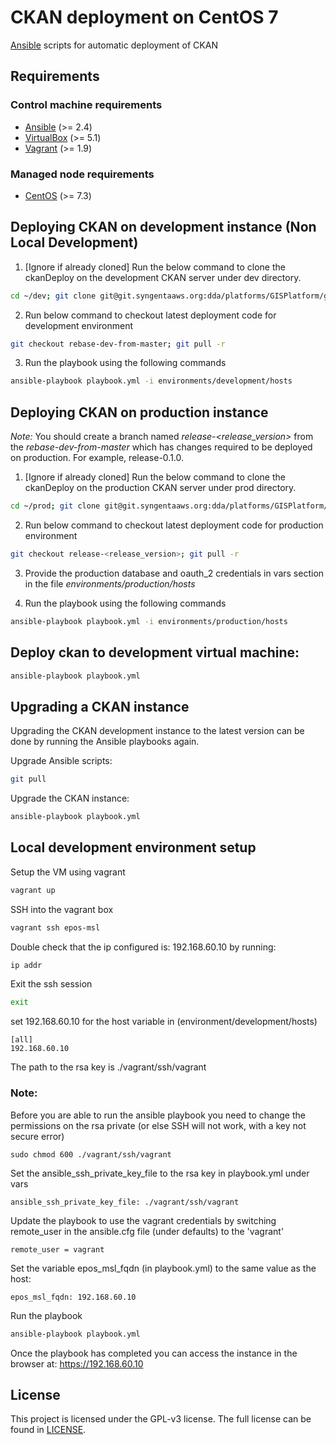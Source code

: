 
# CKAN deployment on CentOS 7
[Ansible](https://docs.ansible.com) scripts for automatic deployment of CKAN

## Requirements
### Control machine requirements
* [Ansible](https://docs.ansible.com/ansible/intro_installation.html) (>= 2.4)
* [VirtualBox](https://www.virtualbox.org/manual/ch02.html) (>= 5.1)
* [Vagrant](https://www.vagrantup.com/docs/installation/) (>= 1.9)

### Managed node requirements
* [CentOS](https://www.centos.org/) (>= 7.3)

## Deploying CKAN on development instance (Non Local Development)

1. [Ignore if already cloned] Run the below command to clone the ckanDeploy on the development CKAN server under dev directory.
```bash
cd ~/dev; git clone git@git.syngentaaws.org:dda/platforms/GISPlatform/gris/ckandeploy.git
```

2. Run below command to checkout latest deployment code for development environment 
```bash
git checkout rebase-dev-from-master; git pull -r
```

3. Run the playbook using the following commands
```bash
ansible-playbook playbook.yml -i environments/development/hosts
```

## Deploying CKAN on production instance

*Note:* You should create a branch named _release-<release_version>_ from the _rebase-dev-from-master_ which has changes required to be deployed on production. For example, release-0.1.0.

1. [Ignore if already cloned] Run the below command to clone the ckanDeploy on the production CKAN server under prod directory.
```bash
cd ~/prod; git clone git@git.syngentaaws.org:dda/platforms/GISPlatform/gris/ckandeploy.git
```

2. Run below command to checkout latest deployment code for production environment 
```bash
git checkout release-<release_version>; git pull -r
```
3. Provide the production database and oauth_2 credentials in vars section in the file _environments/production/hosts_

4. Run the playbook using the following commands
```bash
ansible-playbook playbook.yml -i environments/production/hosts
```


## Deploy ckan to development virtual machine:
```bash
ansible-playbook playbook.yml
```

## Upgrading a CKAN instance
Upgrading the CKAN development instance to the latest version can be done by running the Ansible playbooks again.

Upgrade Ansible scripts:
```bash
git pull
```

Upgrade the CKAN instance:
```bash
ansible-playbook playbook.yml
```
## Local development environment setup
Setup the VM using vagrant

```bash
vagrant up
```

SSH into the vagrant box
```bash
vagrant ssh epos-msl
```

Double check that the ip configured is: 192.168.60.10
by running:
```bash
ip addr
```

Exit the ssh session
```bash
exit
```

set 192.168.60.10 for the host variable in (environment/development/hosts)
```
[all]
192.168.60.10
```

The path to the rsa key is
./vagrant/ssh/vagrant

### Note:
Before you are able to run the ansible playbook you need to change the
permissions on the rsa private (or else SSH will not work, with a key
  not secure error)
```
sudo chmod 600 ./vagrant/ssh/vagrant
```

Set the ansible_ssh_private_key_file to the rsa key in playbook.yml under vars
```
ansible_ssh_private_key_file: ./vagrant/ssh/vagrant
```

Update the playbook to use the vagrant credentials by switching remote_user
in the ansible.cfg file (under defaults) to the 'vagrant'
```
remote_user = vagrant
```

Set the variable epos_msl_fqdn (in playbook.yml) to the same value as the host:
```
epos_msl_fqdn: 192.168.60.10
```

Run the playbook
```bash
ansible-playbook playbook.yml
```

Once the playbook has completed you can access the instance in the browser at:
https://192.168.60.10

## License
This project is licensed under the GPL-v3 license.
The full license can be found in [LICENSE](LICENSE).
